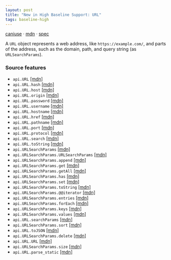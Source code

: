 ```yaml
---
layout: post
title: "New in High Baseline Support: URL"
tags: baseline-high
---
```


[caniuse](https://caniuse.com/?search=url) · [mdn](https://developer.mozilla.org/en-US/search?q=URL) · [spec](https://url.spec.whatwg.org/)

A `URL` object represents a web address, like `https://example.com/`, and parts of the address, such as the domain, path, and query string (as `URLSearchParams`).

### Source features

- ``api.URL`` [[mdn]](https://developer.mozilla.org/en-US/search?q=api.URL)
- ``api.URL.hash`` [[mdn]](https://developer.mozilla.org/en-US/search?q=api.URL.hash)
- ``api.URL.host`` [[mdn]](https://developer.mozilla.org/en-US/search?q=api.URL.host)
- ``api.URL.origin`` [[mdn]](https://developer.mozilla.org/en-US/search?q=api.URL.origin)
- ``api.URL.password`` [[mdn]](https://developer.mozilla.org/en-US/search?q=api.URL.password)
- ``api.URL.username`` [[mdn]](https://developer.mozilla.org/en-US/search?q=api.URL.username)
- ``api.URL.hostname`` [[mdn]](https://developer.mozilla.org/en-US/search?q=api.URL.hostname)
- ``api.URL.href`` [[mdn]](https://developer.mozilla.org/en-US/search?q=api.URL.href)
- ``api.URL.pathname`` [[mdn]](https://developer.mozilla.org/en-US/search?q=api.URL.pathname)
- ``api.URL.port`` [[mdn]](https://developer.mozilla.org/en-US/search?q=api.URL.port)
- ``api.URL.protocol`` [[mdn]](https://developer.mozilla.org/en-US/search?q=api.URL.protocol)
- ``api.URL.search`` [[mdn]](https://developer.mozilla.org/en-US/search?q=api.URL.search)
- ``api.URL.toString`` [[mdn]](https://developer.mozilla.org/en-US/search?q=api.URL.toString)
- ``api.URLSearchParams`` [[mdn]](https://developer.mozilla.org/en-US/search?q=api.URLSearchParams)
- ``api.URLSearchParams.URLSearchParams`` [[mdn]](https://developer.mozilla.org/en-US/search?q=api.URLSearchParams.URLSearchParams)
- ``api.URLSearchParams.append`` [[mdn]](https://developer.mozilla.org/en-US/search?q=api.URLSearchParams.append)
- ``api.URLSearchParams.get`` [[mdn]](https://developer.mozilla.org/en-US/search?q=api.URLSearchParams.get)
- ``api.URLSearchParams.getAll`` [[mdn]](https://developer.mozilla.org/en-US/search?q=api.URLSearchParams.getAll)
- ``api.URLSearchParams.has`` [[mdn]](https://developer.mozilla.org/en-US/search?q=api.URLSearchParams.has)
- ``api.URLSearchParams.set`` [[mdn]](https://developer.mozilla.org/en-US/search?q=api.URLSearchParams.set)
- ``api.URLSearchParams.toString`` [[mdn]](https://developer.mozilla.org/en-US/search?q=api.URLSearchParams.toString)
- ``api.URLSearchParams.@@iterator`` [[mdn]](https://developer.mozilla.org/en-US/search?q=api.URLSearchParams.@@iterator)
- ``api.URLSearchParams.entries`` [[mdn]](https://developer.mozilla.org/en-US/search?q=api.URLSearchParams.entries)
- ``api.URLSearchParams.forEach`` [[mdn]](https://developer.mozilla.org/en-US/search?q=api.URLSearchParams.forEach)
- ``api.URLSearchParams.keys`` [[mdn]](https://developer.mozilla.org/en-US/search?q=api.URLSearchParams.keys)
- ``api.URLSearchParams.values`` [[mdn]](https://developer.mozilla.org/en-US/search?q=api.URLSearchParams.values)
- ``api.URL.searchParams`` [[mdn]](https://developer.mozilla.org/en-US/search?q=api.URL.searchParams)
- ``api.URLSearchParams.sort`` [[mdn]](https://developer.mozilla.org/en-US/search?q=api.URLSearchParams.sort)
- ``api.URL.toJSON`` [[mdn]](https://developer.mozilla.org/en-US/search?q=api.URL.toJSON)
- ``api.URLSearchParams.delete`` [[mdn]](https://developer.mozilla.org/en-US/search?q=api.URLSearchParams.delete)
- ``api.URL.URL`` [[mdn]](https://developer.mozilla.org/en-US/search?q=api.URL.URL)
- ``api.URLSearchParams.size`` [[mdn]](https://developer.mozilla.org/en-US/search?q=api.URLSearchParams.size)
- ``api.URL.parse_static`` [[mdn]](https://developer.mozilla.org/en-US/search?q=api.URL.parse_static)
